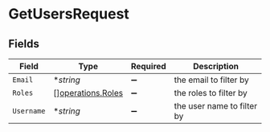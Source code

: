 # GetUsersRequest


## Fields

| Field                                                  | Type                                                   | Required                                               | Description                                            |
| ------------------------------------------------------ | ------------------------------------------------------ | ------------------------------------------------------ | ------------------------------------------------------ |
| `Email`                                                | **string*                                              | :heavy_minus_sign:                                     | the email to filter by                                 |
| `Roles`                                                | [][operations.Roles](../../models/operations/roles.md) | :heavy_minus_sign:                                     | the roles to filter by                                 |
| `Username`                                             | **string*                                              | :heavy_minus_sign:                                     | the user name to filter by                             |